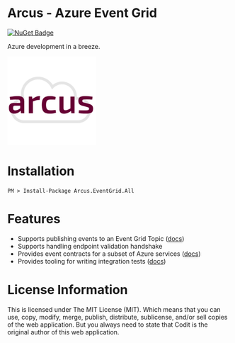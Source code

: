 # Arcus - Azure Event Grid
[![NuGet Badge](https://buildstats.info/nuget/Arcus.EventGrid.All?includePreReleases=true)](https://www.nuget.org/packages/Arcus.EventGrid.All/)

Azure development in a breeze.

![Arcus](https://github.com/arcus-azure/arcus/blob/master/media/arcus.png)

# Installation

```shell
PM > Install-Package Arcus.EventGrid.All
```

# Features

- Supports publishing events to an Event Grid Topic ([docs](https://github.com/arcus-azure/arcus.eventgrid/wiki/Publishing-Events))
- Supports handling endpoint validation handshake
- Provides event contracts for a subset of Azure services ([docs](https://github.com/arcus-azure/arcus.eventgrid/wiki/Supported-Event-Contracts))
- Provides tooling for writing integration tests ([docs](https://github.com/arcus-azure/arcus.eventgrid/wiki/Running-integration-tests-with-Arcus))

# License Information
This is licensed under The MIT License (MIT). Which means that you can use, copy, modify, merge, publish, distribute, sublicense, and/or sell copies of the web application. But you always need to state that Codit is the original author of this web application.
